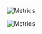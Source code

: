 ![Metrics](https://metrics.lecoq.io/szymczakovv)

![Metrics](https://github.com/szymczakovv/szymczakovv/blob/master/metrics.plugin.languages.details.svg)
